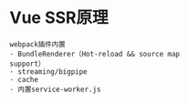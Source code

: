 # Vue SSR原理


```
webpack插件内置
· BundleRenderer（Hot-reload && source map
support）
· streaming/bigpipe
· cache
· 内置service-worker.js
```
